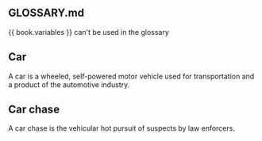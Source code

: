 ## GLOSSARY.md
{{ book.variables }} can't be used in the glossary

## Car
A car is a wheeled, self-powered motor vehicle used for transportation and a product of the automotive industry. 

## Car chase 
A car chase is the vehicular hot pursuit of suspects by law enforcers.